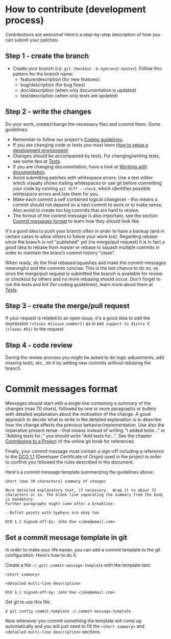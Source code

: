 <!--
Copyright 2017 IBM Corp.

Licensed under the Apache License, Version 2.0 (the "License");
you may not use this file except in compliance with the License.
You may obtain a copy of the License at

   http://www.apache.org/licenses/LICENSE-2.0

Unless required by applicable law or agreed to in writing, software
distributed under the License is distributed on an "AS IS" BASIS,
WITHOUT WARRANTIES OR CONDITIONS OF ANY KIND, either express or implied.
See the License for the specific language governing permissions and
limitations under the License.
-->
# How to contribute (development process)

Contributions are welcome! Here's a step-by-step description of how you can submit your patches:

## Step 1 - create the branch

- Create your branch (i.e. `git checkout -b mybranch master`). Follow this pattern for the branch name:
    - feature/description (for new features)
    - bug/description (for bug fixes)
    - doc/description (when only documentation is updated)
    - test/description (when only tests are updated)

## Step 2 - write the changes

Do your work, create/change the necessary files and commit them. Some guidelines:

- Remember to follow our project's [Coding guidelines](coding_guidelines.md).
- If you are changing code or tests you must learn [How to setup a development environment](dev_env.md).
- Changes should be accompanied by tests. For changing/writing tests, see some tips at [Tests](tests.md).
- If you are changing documentation, have a look at [Working with documentation](documentation.md).
- Avoid submitting patches with whitespace errors. Use a text editor which visually shows trailing whitespaces or use git before committing your code by
running `git diff --check`, which identifies possible whitespace errors and lists them for you.
- Make each commit a self contained logical changeset - this means a commit should not depend on a next commit to work or to make sense. Also avoid to
create too big commits that are hard to review.
- The format of the commit message is also important, see the section [Commit messages format](#commit-messages-format) to learn how they should look like.

It's a good idea to push your branch often in order to have a backup (and in certain cases to allow others to follow your work too).
Regarding rebase: since the branch is not "published" yet (no merge/pull request) it is in fact a good idea to rebase from master or rebase to squash multiple commits in order to
maintain the branch commit history "clean".

When ready, do the final rebases/squashes and make the commit messages meaningful and the commits concise. This is the last chance to do so, as once the merge/pull request is submitted
the branch is available for review or checkout by others and no more rebasing should occur.
Don't forget to run the tests and lint (for coding guidelines), learn more about them at [Tests](tests.md).

## Step 3 - create the merge/pull request

If your request is related to an open issue, it's a good idea to add the expression `(closes #{issue_number})` as in `Add support to distro X (closes #51)` to the request.

## Step 4 - code review

During the review process you might be asked to do logic adjustments, add missing tests, etc., do it by adding new commits without rebasing the branch.

# Commit messages format

Messages should start with a single line containing a summary of the changes (max 70 chars), followed by one or more paragraphs or bullets with detailed explanation about the motivation
of the change. A good approach to decide what to write in the detailed explanation is to describe how the change affects the previous behavior/implementation.
Use also the imperative present tense - that means instead of writing "I added tests..." or "Adding tests for.." you should write "Add tests for...".
See the chapter [Contributing to a Project](http://git-scm.com/book/en/v2/Distributed-Git-Contributing-to-a-Project) of the online git book for references.

Finally, your commit message must contain a sign-off including a reference to the
[DCO 1.1](https://gitlab.com/tessia-project/tessia-baselib/blob/master/DCO1.1.txt) (Developer Certificate of Origin) used in the project in order to confirm you
followed the rules described in the document.

Here's a commit message template summarizing the guidelines above:

```
Short (max 70 characters) summary of changes

More detailed explanatory text, if necessary.  Wrap it to about 72
characters or so. The blank line separating the summary from the body
is mandatory.
Further paragraphs might come after a breakline.

- Bullet points with hyphens are okay too

DCO 1.1 Signed-off-by: John Doe <jdoe@email.com>
```

## Set a commit message template in git

In order to make your life easier, you can add a commit template to the git configuration. Here's how to do it:

Create a file `~/.git/.commit-message-template` with the template text:

```
<short summary>

<detailed multi-line description>

DCO 1.1 Signed-off-by: John Doe <jdoe@email.com>
```

Set git to use this file:

```
$ git config commit.template ~/.commit-message-template
```

Now whenever you commit something the template will come up automatically and you will just need to fill the `<short summary>` and `<detailed multi-line description>` sections.
